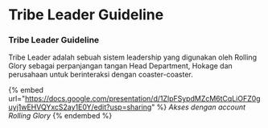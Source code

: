 # Tribe Leader Guideline

### Tribe Leader Guideline

Tribe Leader adalah sebuah sistem leadership yang digunakan oleh Rolling Glory sebagai perpanjangan tangan Head Department, Hokage dan perusahaan untuk berinteraksi dengan coaster-coaster.

{% embed url="https://docs.google.com/presentation/d/1ZlpFSypdMZcM6tCqLiOFZ0guyj1wEHVQYxcS2ay1E0Y/edit?usp=sharing" %}
_Akses dengan account Rolling Glory_
{% endembed %}
